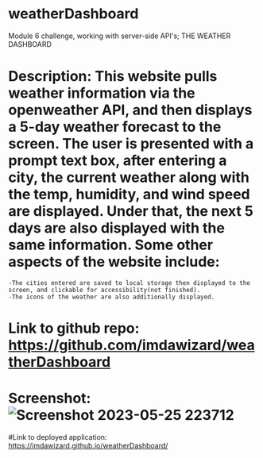 # weatherDashboard
Module 6 challenge, working with server-side API's; THE WEATHER DASHBOARD

# Description: This website pulls weather information via the openweather API, and then displays a 5-day weather forecast to the screen. The user is presented with a prompt text box, after entering a city, the current weather along with the temp, humidity, and wind speed are displayed. Under that, the next 5 days are also displayed with the same information. Some other aspects of the website include:
	-The cities entered are saved to local storage then displayed to the screen, and clickable for accessibility(not finished).
	-The icons of the weather are also additionally displayed.

# Link to github repo: https://github.com/imdawizard/weatherDashboard

# Screenshot: ![Screenshot 2023-05-25 223712](https://github.com/imdawizard/weatherDashboard/assets/122409588/4a13b593-f1a5-4322-9edb-94cb680eefe7)


#Link to deployed application: https://imdawizard.github.io/weatherDashboard/

